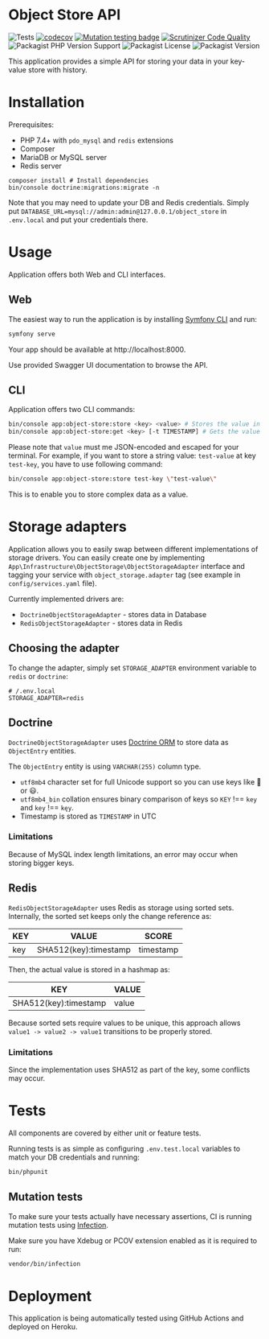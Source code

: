 # Object Store API
![Tests](https://github.com/IonBazan/object-store/workflows/Tests/badge.svg)
[![codecov](https://codecov.io/gh/IonBazan/object-store/branch/master/graph/badge.svg)](https://codecov.io/gh/IonBazan/object-store)
[![Mutation testing badge](https://img.shields.io/endpoint?style=flat&url=https%3A%2F%2Fbadge-api.stryker-mutator.io%2Fgithub.com%2FIonBazan%2Fobject-store%2Fmaster)](https://dashboard.stryker-mutator.io/reports/github.com/IonBazan/object-store/master)
[![Scrutinizer Code Quality](https://scrutinizer-ci.com/g/IonBazan/object-store/badges/quality-score.png?b=master)](https://scrutinizer-ci.com/g/IonBazan/object-store/?branch=master)
![Packagist PHP Version Support](https://img.shields.io/packagist/php-v/ion-bazan/object-store)
![Packagist License](https://img.shields.io/packagist/l/ion-bazan/object-store)
![Packagist Version](https://img.shields.io/packagist/v/ion-bazan/object-store)

This application provides a simple API for storing your data in your key-value store with history.

# Installation

Prerequisites:
 - PHP 7.4+ with `pdo_mysql` and `redis` extensions
 - Composer
 - MariaDB or MySQL server
 - Redis server

```shell
composer install # Install dependencies
bin/console doctrine:migrations:migrate -n
```

Note that you may need to update your DB and Redis credentials. 
Simply put `DATABASE_URL=mysql://admin:admin@127.0.0.1/object_store` in `.env.local` and put your credentials there.

# Usage

Application offers both Web and CLI interfaces.

## Web
The easiest way to run the application is by installing [Symfony CLI](https://symfony.com/doc/current/setup/symfony_server.html) and run:

```bash
symfony serve
```

Your app should be available at http://localhost:8000.

Use provided Swagger UI documentation to browse the API.

## CLI

Application offers two CLI commands:
```bash
bin/console app:object-store:store <key> <value> # Stores the value in object store
bin/console app:object-store:get <key> [-t TIMESTAMP] # Gets the value from object store at given time
```

Please note that `value` must me JSON-encoded and escaped for your terminal.
For example, if you want to store a string value: `test-value` at key `test-key`, you have to use following command:
```bash
bin/console app:object-store:store test-key \"test-value\"
```

This is to enable you to store complex data as a value.

# Storage adapters

Application allows you to easily swap between different implementations of storage drivers.
You can easily create one by implementing `App\Infrastructure\ObjectStorage\ObjectStorageAdapter` interface and tagging your service with `object_storage.adapter` tag (see example in `config/services.yaml` file).

Currently implemented drivers are:
 - `DoctrineObjectStorageAdapter` - stores data in Database
 - `RedisObjectStorageAdapter` - stores data in Redis
 
## Choosing the adapter

To change the adapter, simply set `STORAGE_ADAPTER` environment variable to `redis` or `doctrine`:

```dotenv
# /.env.local
STORAGE_ADAPTER=redis
```
 
## Doctrine
 
`DoctrineObjectStorageAdapter` uses [Doctrine ORM](https://www.doctrine-project.org/projects/doctrine-orm/en/2.7/index.html) to store data as `ObjectEntry` entities.

The `ObjectEntry` entity is using `VARCHAR(255)` column type.

 - `utf8mb4` character set for full Unicode support so you can use keys like 🧅 or 😃. 
 - `utf8mb4_bin` collation ensures binary comparison of keys so `KEY` !== `key` and `key` !== `kęy`.
 - Timestamp is stored as `TIMESTAMP` in UTC

### Limitations

Because of MySQL index length limitations, an error may occur when storing bigger keys. 

## Redis

`RedisObjectStorageAdapter` uses Redis as storage using sorted sets.
Internally, the sorted set keeps only the change reference as:

| KEY | VALUE                 | SCORE     |
|-----|-----------------------|-----------|
| key | SHA512(key):timestamp | timestamp |

Then, the actual value is stored in a hashmap as:

| KEY                   | VALUE |
|-----------------------|-------|
| SHA512(key):timestamp | value |

Because sorted sets require values to be unique, this approach allows `value1 -> value2 -> value1` transitions to be properly stored.

### Limitations

Since the implementation uses SHA512 as part of the key, some conflicts may occur.

# Tests

All components are covered by either unit or feature tests.

Running tests is as simple as configuring `.env.test.local` variables to match your DB credentials and running:
```bash
bin/phpunit
```

## Mutation tests

To make sure your tests actually have necessary assertions, CI is running mutation tests using [Infection](https://infection.github.io/).

Make sure you have Xdebug or PCOV extension enabled as it is required to run:
```bash
vendor/bin/infection
```

# Deployment

This application is being automatically tested using GitHub Actions and deployed on Heroku.
